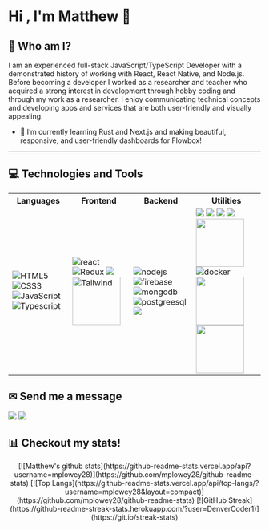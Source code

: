 # Hi , I'm Matthew 👋


## 👨 Who am I?
I am an experienced full-stack JavaScript/TypeScript Developer with a demonstrated history of working with React, React Native, and Node.js. Before becoming a developer I worked as a researcher and teacher who acquired a strong interest in development through hobby coding and through my work as a researcher. I enjoy communicating technical concepts and developing apps and services that are both user-friendly and visually appealing. 

- 🌱 I’m currently learning Rust and Next.js and making beautiful, responsive, and user-friendly dashboards for Flowbox! 

---
## 💻 Technologies and Tools

<table>
  <tr>
    <th> Languages </th>
    <th> Frontend </th>
    <th> Backend </th>
    <th> Utilities </th>
  </tr>
  <tr>
    <td>
      <img src="https://img.icons8.com/color/96/000000/html-5.png" alt="HTML5"/>
      <img src="https://img.icons8.com/color/96/000000/css3.png" alt="CSS3"/>
      <img src="https://img.icons8.com/color/96/000000/javascript.png" alt="JavaScript"/>
      <img src="https://img.icons8.com/color/96/000000/typescript.png" alt="Typescript"/>
    </td>
    <td>
      <img src="https://img.icons8.com/color/96/000000/react-native.png" alt="react"/>
      <img src="https://img.icons8.com/color/96/000000/redux.png" alt="Redux"/>
      <img src="https://img.icons8.com/color/96/000000/material-ui.png"/>
      <img src="https://tailwindcss.com/_next/static/media/tailwindcss-mark.79614a5f61617ba49a0891494521226b.svg" alt="Tailwind" height="96" width="96"/>
    </td>
    <td>
      <img src="https://img.icons8.com/color/96/000000/nodejs.png" alt="nodejs"/>
      <img src="https://img.icons8.com/color/96/000000/firebase.png" alt="firebase"/>
      <img src="https://img.icons8.com/color/96/000000/mongodb.png" alt="mongodb"/>
      <img src="https://img.icons8.com/color/96/000000/postgreesql.png" alt="postgreesql"/>
      <img src="https://img.icons8.com/color/96/000000/amazon-web-services.png"/>
    </td>
    <td>
      <img src="https://img.icons8.com/color/96/git.png" />
      <img src="https://img.icons8.com/material-outlined/96/000000/github.png"/>
      <img src="https://img.icons8.com/color/96/000000/gitlab.png"/>
      <img src="https://img.icons8.com/color/96/000000/npm.png"/>
      <img src="https://avatars.githubusercontent.com/u/22247014?s=88&v=4" height="96" width="96"/>
      <img src="https://img.icons8.com/color/96/000000/docker.png" alt="docker"/>
      <img src="https://img.icons8.com/external-tal-revivo-filled-tal-revivo/344/external-jest-can-collect-code-coverage-information-from-entire-projects-logo-filled-tal-revivo.png" height="96" width="96"/>
      <img src="https://testing-library.com/img/octopus-64x64.png" height="96" width="96" />
     </td>
  </tr>
</table>


## ✉ Send me a message

[<img src="https://img.icons8.com/color/96/000000/linkedin.png"/>](https://www.linkedin.com/in/matthew-plowey/)
[<img src="https://img.icons8.com/fluent/96/000000/gmail.png"/>](mailto:matthew.plowey@gmail.com?subject=[GitHub])

## 📊 Checkout my stats!
<p align="center">
[![Matthew's github stats](https://github-readme-stats.vercel.app/api?username=mplowey28)](https://github.com/mplowey28/github-readme-stats)
[![Top Langs](https://github-readme-stats.vercel.app/api/top-langs/?username=mplowey28&layout=compact)](https://github.com/mplowey28/github-readme-stats)
[![GitHub Streak](https://github-readme-streak-stats.herokuapp.com/?user=DenverCoder1)](https://git.io/streak-stats)
</p>
